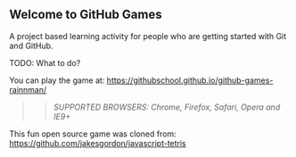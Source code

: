 ## Welcome to GitHub Games

A project based learning activity for people who are getting started with Git and GitHub.

TODO: What to do?

You can play the game at: https://githubschool.github.io/github-games-rainnman/


>> _*SUPPORTED BROWSERS*: Chrome, Firefox, Safari, Opera and IE9+_

This fun open source game was cloned from: https://github.com/jakesgordon/javascript-tetris
